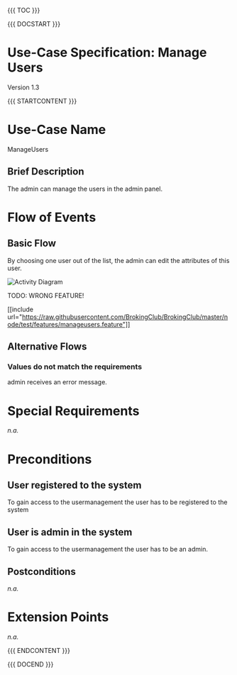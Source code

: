 {{{ TOC }}}


{{{ DOCSTART }}}

# Use-Case Specification: Manage Users

Version 1.3

{{{ STARTCONTENT }}}

# Use-Case Name 
ManageUsers
## 	Brief Description
The admin can manage the users in the admin panel.

# Flow of Events
## 	Basic Flow

By choosing one user out of the list, the admin can edit the attributes of this user.

![Activity Diagram](http://broking.club/img/doc/ad/ad_ManageUsers.png)

TODO: WRONG FEATURE!

[[include url="https://raw.githubusercontent.com/BrokingClub/BrokingClub/master/node/test/features/manageusers.feature"]]


## 	Alternative Flows
### Values do not match the requirements
admin receives an error message.

# Special Requirements
*n.a.*

# Preconditions
## User registered to the system
To gain access to the usermanagement the user has to be registered to the system 

## User is admin in the system
To gain access to the usermanagement the user has to be an admin.

## Postconditions
*n.a.*

# Extension Points
*n.a.*

{{{ ENDCONTENT }}}

{{{ DOCEND }}}




